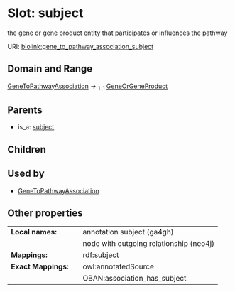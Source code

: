 
# Slot: subject


the gene or gene product entity that participates or influences the pathway

URI: [biolink:gene_to_pathway_association_subject](https://w3id.org/biolink/vocab/gene_to_pathway_association_subject)


## Domain and Range

[GeneToPathwayAssociation](GeneToPathwayAssociation.md) &#8594;  <sub>1..1</sub> [GeneOrGeneProduct](GeneOrGeneProduct.md)

## Parents

 *  is_a: [subject](subject.md)

## Children


## Used by

 * [GeneToPathwayAssociation](GeneToPathwayAssociation.md)

## Other properties

|  |  |  |
| --- | --- | --- |
| **Local names:** | | annotation subject (ga4gh) |
|  | | node with outgoing relationship (neo4j) |
| **Mappings:** | | rdf:subject |
| **Exact Mappings:** | | owl:annotatedSource |
|  | | OBAN:association_has_subject |

